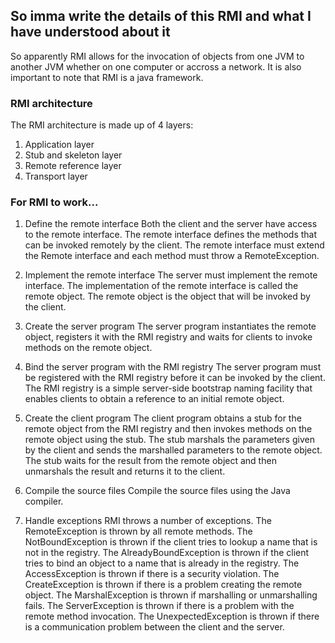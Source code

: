 ## So imma write the details of this RMI and what I have understood about it
So apparently RMI allows for the invocation of objects from one JVM to another JVM whether on one computer or accross a network.
It is also important to note that RMI is a java framework.

### RMI architecture
The RMI architecture is made up of 4 layers:
1. Application layer
2. Stub and skeleton layer
3. Remote reference layer
4. Transport layer


### For RMI to work...
1. Define the remote interface
Both the client and the server have access to the remote interface. The remote interface defines the methods that can be invoked remotely by the client. The remote interface must extend the Remote interface and each method must throw a RemoteException.

2. Implement the remote interface
The server must implement the remote interface. The implementation of the remote interface is called the remote object. The remote object is the object that will be invoked by the client.

3. Create the server program
The server program instantiates the remote object, registers it with the RMI registry and waits for clients to invoke methods on the remote object.

4. Bind the server program with the RMI registry
The server program must be registered with the RMI registry before it can be invoked by the client. The RMI registry is a simple server-side bootstrap naming facility that enables clients to obtain a reference to an initial remote object.


5. Create the client program
The client program obtains a stub for the remote object from the RMI registry and then invokes methods on the remote object using the stub. The stub marshals the parameters given by the client and sends the marshalled parameters to the remote object. The stub waits for the result from the remote object and then unmarshals the result and returns it to the client.

6. Compile the source files
Compile the source files using the Java compiler.

7. Handle exceptions
RMI throws a number of exceptions. The RemoteException is thrown by all remote methods. The NotBoundException is thrown if the client tries to lookup a name that is not in the registry. The AlreadyBoundException is thrown if the client tries to bind an object to a name that is already in the registry. The AccessException is thrown if there is a security violation. The CreateException is thrown if there is a problem creating the remote object. The MarshalException is thrown if marshalling or unmarshalling fails. The ServerException is thrown if there is a problem with the remote method invocation. The UnexpectedException is thrown if there is a communication problem between the client and the server.

